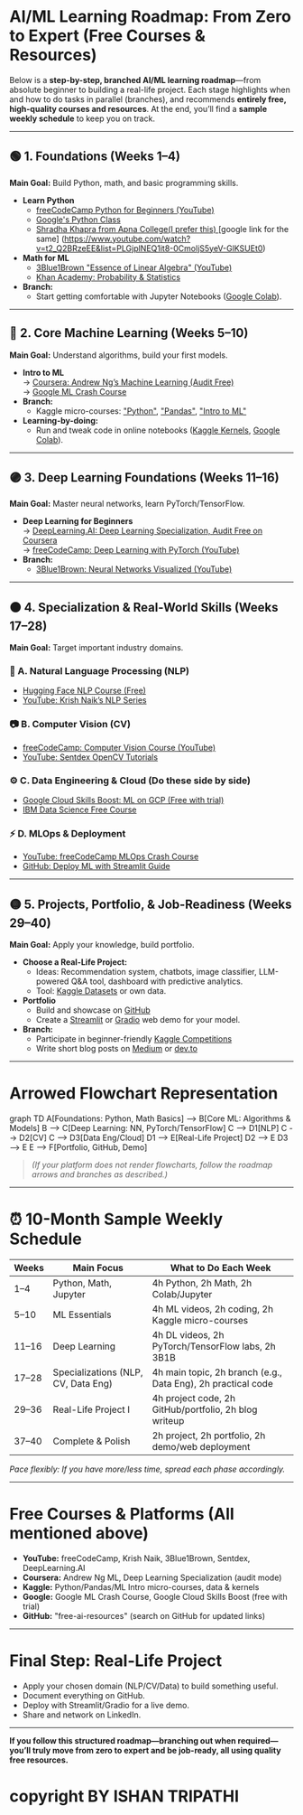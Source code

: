 # AI/ML Learning Roadmap: From Zero to Expert (Free Courses & Resources)

Below is a **step-by-step, branched AI/ML learning roadmap**—from absolute beginner to building a real-life project. Each stage highlights when and how to do tasks in parallel (branches), and recommends **entirely free, high-quality courses and resources**. At the end, you’ll find a **sample weekly schedule** to keep you on track.

---

## 🟢 1. Foundations (Weeks 1–4)

**Main Goal:** Build Python, math, and basic programming skills.

- **Learn Python**  
  - [freeCodeCamp Python for Beginners (YouTube)](https://www.youtube.com/watch?v=rfscVS0vtbw)  
  - [Google's Python Class](https://developers.google.com/edu/python)
  - [Shradha Khapra from Apna College(I prefer this) ](https://drive.google.com/drive/folders/1LahwPSc6f9nkxBiRrz6LFUzkrg-Kzvov) [google link for the same] (https://www.youtube.com/watch?v=t2_Q2BRzeEE&list=PLGjplNEQ1it8-0CmoljS5yeV-GlKSUEt0)
- **Math for ML**  
  - [3Blue1Brown "Essence of Linear Algebra" (YouTube)](https://www.youtube.com/playlist?list=PLZHQObOWTQDMsr9K-fJURNmz3wDZrQ_DQ)  
  - [Khan Academy: Probability & Statistics](https://www.khanacademy.org/math/statistics-probability)
- **Branch:**  
  - Start getting comfortable with Jupyter Notebooks ([Google Colab](https://colab.research.google.com/)).

---

## 🔵 2. Core Machine Learning (Weeks 5–10)

**Main Goal:** Understand algorithms, build your first models.

- **Intro to ML**  
  → [Coursera: Andrew Ng’s Machine Learning (Audit Free)](https://www.coursera.org/learn/machine-learning)  
  → [Google ML Crash Course](https://developers.google.com/machine-learning/crash-course)
- **Branch:**  
  - Kaggle micro-courses: ["Python"](https://www.kaggle.com/learn/python), ["Pandas"](https://www.kaggle.com/learn/pandas), ["Intro to ML"](https://www.kaggle.com/learn/intro-to-machine-learning)
- **Learning-by-doing:**  
  - Run and tweak code in online notebooks ([Kaggle Kernels](https://www.kaggle.com/kernels), [Google Colab](https://colab.research.google.com/)).

---

## 🟣 3. Deep Learning Foundations (Weeks 11–16)

**Main Goal:** Master neural networks, learn PyTorch/TensorFlow.

- **Deep Learning for Beginners**  
  → [DeepLearning.AI: Deep Learning Specialization, Audit Free on Coursera](https://www.coursera.org/specializations/deep-learning)  
  → [freeCodeCamp: Deep Learning with PyTorch (YouTube)](https://www.youtube.com/watch?v=GIsg-ZUy0MY)
- **Branch:**  
  - [3Blue1Brown: Neural Networks Visualized (YouTube)](https://www.youtube.com/watch?v=aircAruvnKk)

---

## 🟠 4. Specialization & Real-World Skills (Weeks 17–28)

**Main Goal:** Target important industry domains.

### 💬 A. Natural Language Processing (NLP)
  - [Hugging Face NLP Course (Free)](https://huggingface.co/course/chapter1)  
  - [YouTube: Krish Naik’s NLP Series](https://www.youtube.com/playlist?list=PLZoTAELRMXVPkLYXwRFO5nJY-uHOH9KVU)

### 📷 B. Computer Vision (CV)
  - [freeCodeCamp: Computer Vision Course (YouTube)](https://www.youtube.com/watch?v=5HgLvlfuO2o)  
  - [YouTube: Sentdex OpenCV Tutorials](https://www.youtube.com/playlist?list=PLQVvvaa0QuDdttJXlLtAJxJetJcqmqlQq)

### ⚙️ C. Data Engineering & Cloud (Do these side by side)
  - [Google Cloud Skills Boost: ML on GCP (Free with trial)](https://www.cloudskillsboost.google/quests/29)  
  - [IBM Data Science Free Course](https://cognitiveclass.ai/courses/data-science-hands-open-source-tools-2)

### ⚡ D. MLOps & Deployment
  - [YouTube: freeCodeCamp MLOps Crash Course](https://www.youtube.com/watch?v=9-QBeero5cc)  
  - [GitHub: Deploy ML with Streamlit Guide](https://github.com/streamlit/streamlit)

---

## 🟡 5. Projects, Portfolio, & Job-Readiness (Weeks 29–40)

**Main Goal:** Apply your knowledge, build portfolio.

- **Choose a Real-Life Project:**  
  - Ideas: Recommendation system, chatbots, image classifier, LLM-powered Q&A tool, dashboard with predictive analytics.  
  - Tool: [Kaggle Datasets](https://www.kaggle.com/datasets) or own data.
- **Portfolio**  
  - Build and showcase on [GitHub](https://github.com/)  
  - Create a [Streamlit](https://streamlit.io/) or [Gradio](https://gradio.app/) web demo for your model.
- **Branch:**  
  - Participate in beginner-friendly [Kaggle Competitions](https://www.kaggle.com/competitions)  
  - Write short blog posts on [Medium](https://medium.com/) or [dev.to](https://dev.to/)

---

# Arrowed Flowchart Representation

graph TD
A[Foundations: Python, Math Basics] --> B[Core ML: Algorithms & Models]
B --> C[Deep Learning: NN, PyTorch/TensorFlow]
C --> D1[NLP]
C --> D2[CV]
C --> D3[Data Eng/Cloud]
D1 --> E[Real-Life Project]
D2 --> E
D3 --> E
E --> F[Portfolio, GitHub, Demo]


> *(If your platform does not render flowcharts, follow the roadmap arrows and branches as described.)*

---

# ⏰ 10-Month Sample Weekly Schedule

| Weeks   | Main Focus                        | What to Do Each Week                            |
|---------|---------------------------------|------------------------------------------------|
| 1–4     | Python, Math, Jupyter            | 4h Python, 2h Math, 2h Colab/Jupyter            |
| 5–10    | ML Essentials                   | 4h ML videos, 2h coding, 2h Kaggle micro-courses|
| 11–16   | Deep Learning                   | 4h DL videos, 2h PyTorch/TensorFlow labs, 2h 3B1B|
| 17–28   | Specializations (NLP, CV, Data Eng) | 4h main topic, 2h branch (e.g., Data Eng), 2h practical code|
| 29–36   | Real-Life Project I              | 4h project code, 2h GitHub/portfolio, 2h blog writeup|
| 37–40   | Complete & Polish                | 2h project, 2h portfolio, 2h demo/web deployment| 

*Pace flexibly: If you have more/less time, spread each phase accordingly.*

---

# Free Courses & Platforms (All mentioned above)

- **YouTube:** freeCodeCamp, Krish Naik, 3Blue1Brown, Sentdex, DeepLearning.AI  
- **Coursera:** Andrew Ng ML, Deep Learning Specialization (audit mode)  
- **Kaggle:** Python/Pandas/ML Intro micro-courses, data & kernels  
- **Google:** Google ML Crash Course, Google Cloud Skills Boost (free with trial)  
- **GitHub:** "free-ai-resources" (search on GitHub for updated links)

---

# Final Step: Real-Life Project

- Apply your chosen domain (NLP/CV/Data) to build something useful.  
- Document everything on GitHub.  
- Deploy with Streamlit/Gradio for a live demo.  
- Share and network on LinkedIn.

---

**If you follow this structured roadmap—branching out when required—you’ll truly move from zero to expert and be job-ready, all using quality free resources.**

# copyright BY ISHAN TRIPATHI